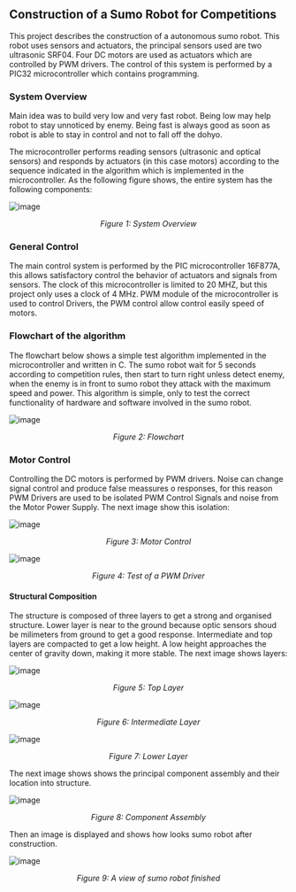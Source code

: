 
## Construction of a Sumo Robot for Competitions ##

This project describes the construction of a autonomous sumo robot. This robot uses sensors and actuators, the principal sensors used are two ultrasonic SRF04. Four DC motors are used as actuators which are controlled by PWM drivers. The control of this system is performed by a PIC32 microcontroller which contains programming.

### System Overview ###

Main idea was to build very low and very fast robot. Being low may help robot to stay unnoticed by enemy. Being fast is always good as soon as robot is able to stay in control and not to fall off the dohyo.

The microcontroller performs reading sensors (ultrasonic and optical sensors) and responds by actuators (in this case motors) according to the sequence indicated in the algorithm which is implemented in the microcontroller. As the following figure shows, the entire system has the following components:

![image](/posts/projects/2014-05_construction-of-a-robot-sumo-for-competitions/system_overview.png)
<p style="text-align:center;"><i>Figure 1: System Overview</i></p>

### General Control ###

The main control system is performed by the PIC microcontroller 16F877A, this allows satisfactory control the behavior of actuators and signals from sensors. The clock of this microcontroller is limited to 20 MHZ, but this project only uses a clock of 4 MHz. PWM module of the microcontroller is used to control Drivers, the PWM control allow control easily speed of motors.

### Flowchart of the algorithm ###

The flowchart below shows a simple test algorithm implemented in the microcontroller and written in C. The sumo robot wait for 5 seconds according to competition rules, then start to turn right unless detect enemy, when the enemy is in front to sumo robot they attack with the maximum speed and power. This algorithm is simple, only to test the correct functionality of hardware and software involved in the sumo robot.

![image](/posts/projects/2014-05_construction-of-a-robot-sumo-for-competitions/flowchart.png)
<p style="text-align:center;"><i>Figure 2: Flowchart</i></p>

### Motor Control ###

Controlling the DC motors is performed by PWM drivers. Noise can change signal control and produce false meassures o responses, for this reason PWM Drivers are used to be isolated PWM Control Signals and noise from the Motor Power Supply. The next image show this isolation:

![image](/posts/projects/2014-05_construction-of-a-robot-sumo-for-competitions/motor_control.png)
<p style="text-align:center;"><i>Figure 3: Motor Control</i></p>

![image](/posts/projects/2014-05_construction-of-a-robot-sumo-for-competitions/test_driver.png)
<p style="text-align:center;"><i>Figure 4: Test of a PWM Driver</i></p>

#### Structural Composition ###

The structure is composed of three layers to get a strong and organised structure. Lower layer is near to the ground because optic sensors shoud be milimeters from ground to get a good response. Intermediate and top layers are compacted to get a low height. A low height approaches the center of gravity down, making it more stable. The next image shows layers:

![image](/posts/projects/2014-05_construction-of-a-robot-sumo-for-competitions/structure_layer_3.png)
<p style="text-align:center;"><i>Figure 5: Top Layer</i></p>

![image](/posts/projects/2014-05_construction-of-a-robot-sumo-for-competitions/structure_layer_2.png)
<p style="text-align:center;"><i>Figure 6: Intermediate Layer</i></p>

![image](/posts/projects/2014-05_construction-of-a-robot-sumo-for-competitions/structure_layer_1.png)
<p style="text-align:center;"><i>Figure 7: Lower Layer</i></p>

The next image shows shows the principal component assembly and their location into structure.

![image](/posts/projects/2014-05_construction-of-a-robot-sumo-for-competitions/construction.png)
<p style="text-align:center;"><i>Figure 8: Component Assembly</i></p>

Then an image is displayed and shows how looks sumo robot after construction.

![image](/posts/projects/2014-05_construction-of-a-robot-sumo-for-competitions/finish.png)
<p style="text-align:center;"><i>Figure 9: A view of sumo robot finished</i></p>



